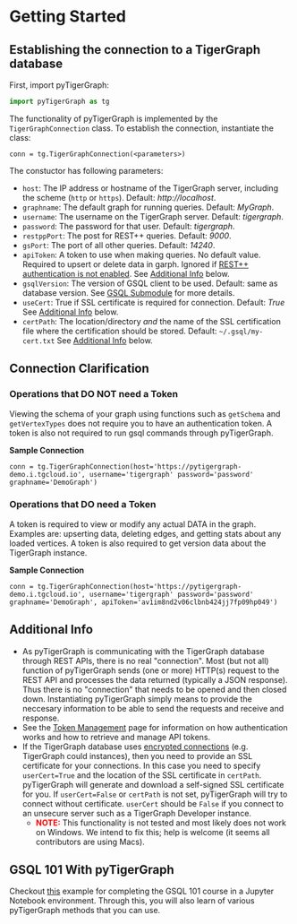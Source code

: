 # Getting Started

## Establishing the connection to a TigerGraph database

First, import pyTigerGraph:

```py
import pyTigerGraph as tg
```

The functionality of pyTigerGraph is implemented by the `TigerGraphConnection` class. To establish the connection, instantiate the class:

```
conn = tg.TigerGraphConnection(<parameters>)
```

The constuctor has following parameters:

- `host`:              The IP address or hostname of the TigerGraph server, including the scheme (`http` or `https`). Default: _http://localhost_.
- `graphname`:         The default graph for running queries. Default: _MyGraph_.
- `username`:          The username on the TigerGraph server. Default: _tigergraph_.
- `password`:          The password for that user. Default: _tigergraph_.
- `restppPort`:        The post for REST++ queries. Default: _9000_.
- `gsPort`:            The port of all other queries. Default: _14240_.
- `apiToken`:          A token to use when making queries. No default value. Required to upsert or delete data in garph. Ignored if [REST++ authentication is not enabled](https://docs.tigergraph.com/admin/admin-guide/user-access-management/user-privileges-and-authentication#enabling-and-using-user-authentication). See [Additional Info](#additional-info) below. 
- `gsqlVersion`:       The version of GSQL client to be used. Default: same as database version. See [GSQL Submodule](Gsql.md) for more details.
- `useCert`:           True if SSL certificate is required for connection. Default: _True_ See [Additional Info](#additional-info) below.
- `certPath`:          The location/directory _and_ the name of the SSL certification file where the certification should be stored. Default: `~/.gsql/my-cert.txt` See [Additional Info](#additional-info) below.

## Connection Clarification

### Operations that **DO NOT** need a Token
Viewing the schema of your graph using functions such as `getSchema` and `getVertexTypes` does not require you to have an authentication token. A token is also not required to run gsql commands through pyTigerGraph.

**Sample Connection**

`conn = tg.TigerGraphConnection(host='https://pytigergraph-demo.i.tgcloud.io', username='tigergraph' password='password' graphname='DemoGraph')`

### Operations that **DO** need a Token
A token is required to view or modify any actual DATA in the graph. Examples are: upserting data, deleting edges, and getting stats about any loaded vertices. A token is also required to get version data about the TigerGraph instance.

**Sample Connection**

`conn = tg.TigerGraphConnection(host='https://pytigergraph-demo.i.tgcloud.io', username='tigergraph' password='password' graphname='DemoGraph', apiToken='av1im8nd2v06clbnb424jj7fp09hp049')`

## Additional Info

- As pyTigerGraph is communicating with the TigerGraph database through REST APIs, there is no real "connection". Most (but not all) function of pyTigerGraph sends (one or more) HTTP(s) request to the REST API and processes the data returned (typically a JSON response). Thus there is no "connection" that needs to be opened and then closed down. Instantiating pyTigerGraph simply means to provide the neccesary information to be able to send the requests and receive and response.
- See the [Token Management](TokenManagement.md) page for information on how authentication works and how to retrieve and manage API tokens.
- If the TigerGraph database uses [encrypted connections](https://docs.tigergraph.com/admin/admin-guide/data-encryption/encrypting-connections) (e.g. TigerGraph could instances), then you need to provide an SSL certificate for your connections. In this case you need to specify `userCert=True` and the location of the SSL certificate in `certPath`. pyTigerGraph will generate and download a self-signed SSL certificate for you. If `userCert=False` or `certPath` is not set, pyTigerGraph will try to connect without certificate. `userCert` should be `False` if you connect to an unsecure server such as a TigerGraph Developer instance.
  -  <span style="color:red">**NOTE:**</span> This functionality is not tested and most likely does not work on Windows. We intend to fix this; help is welcome (it seems all contributors are using Macs).

## GSQL 101 With pyTigerGraph

Checkout [this](https://github.com/pyTigerGraph/pyTigerGraph/blob/master/examples/GSQL101%20-%20PyTigerGraph.ipynb) example for completing the GSQL 101 course in a Jupyter Notebook environment. Through this, you will also learn of various pyTigerGraph methods that you can use.
